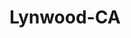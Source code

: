 ---
title: Lynwood-CA
slug: lynwood-ca
f_state:
- cms/state/california.md
f_locations:
- cms/payday-loan/cashing-golden-express-check-9115.md
- cms/payday-loan/century-check-cashing-9629.md
- cms/payday-loan/check-into-cash-11598.md
- cms/payday-loan/e-z-cash-advance-16366.md
- cms/payday-loan/e-z-cash-today-16396.md
- cms/payday-loan/lynwood-quik-check-20574.md
- cms/payday-loan/lynwood-quik-check-20575.md
- cms/payday-loan/nix-check-cashing-no-56-23050.md
- cms/payday-loan/nix-check-cashing-no-56-23051.md
- cms/payday-loan/nix-check-cashing-no-70-23052.md
- cms/payday-loan/nix-check-cashing-no-70-23053.md
- cms/payday-loan/one-stop-check-cash-2-23275.md
- cms/payday-loan/payday-express-23861.md
- cms/payday-loan/pl-check-cashers-24371.md
- cms/payday-loan/pls-check-cashers-24411.md
- cms/payday-loan/pls-tax-services-24455.md
- cms/payday-loan/popular-cash-express-no-55-24544.md
- cms/payday-loan/quick-cash-24851.md
- cms/payday-loan/quick-cash-advance-24960.md
- cms/payday-loan/quick-cash-inc-25012.md
- cms/payday-loan/wc-rebate-services-inc-28648.md
- cms/payday-loan/wil-y-gra-check-cashing-28806.md
updated-on: '2024-05-30T13:41:28.615Z'
created-on: '2024-05-30T13:41:28.615Z'
published-on: '2024-05-30T13:54:32.469Z'
f_city: Lynwood
layout: '[city].html'
tags: city
---
